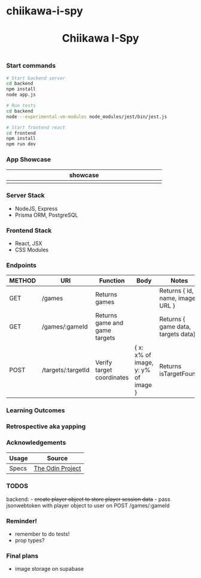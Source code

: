 # chiikawa-i-spy

<h1 align="center">Chiikawa I-Spy</h1>
<h3 align="center"></h3>
<p align="center">
    <img align="center" width="500px" >
</p>

### Start commands

```bash
# Start backend server
cd backend
npm install
node app.js

# Run tests
cd backend
node --experimental-vm-modules node_modules/jest/bin/jest.js
```

```bash
# Start frontend react
cd frontend
npm install
npm run dev
```

### App Showcase

| showcase            |
| ------------------- |
| <img width="400px"> |

### Server Stack

-   NodeJS, Express
-   Prisma ORM, PostgreSQL

### Frontend Stack

-   React, JSX
-   CSS Modules

### Endpoints

| METHOD | URI                              | Function                      | Body                               | Notes                              |
| ------ | -------------------------------- | ----------------------------- | ---------------------------------- | ---------------------------------- |
| GET    | /games                           | Returns games                 |                                    | Returns { id, name, image URL }    |
| GET    | /games/:gameId                   | Returns game and game targets |                                    | Returns { game data, targets data} |
| POST   | /targets/:targetId | Verify target coordinates  | { x: x% of image, y: y% of image } | Returns isTargetFound              |

### Learning Outcomes

### Retrospective aka yapping

### Acknowledgements

| Usage | Source                                                                                              |
| ----- | --------------------------------------------------------------------------------------------------- |
| Specs | [The Odin Project](https://www.theodinproject.com/lessons/nodejs-where-s-waldo-a-photo-tagging-app) |

### TODOS

backend:
    - ~~create player object to store player session data~~
    - pass jsonwebtoken with player object to user on POST /games/:gameId

### Reminder!

-   remember to do tests!
-   prop types?

### Final plans

-   image storage on supabase
